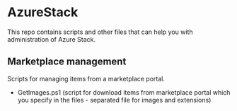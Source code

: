 # AzureStack
This repo contains scripts and other files that can help you with administration of Azure Stack.

## Marketplace management
Scripts for managing items from a marketplace portal.
- GetImages.ps1 (script for download items from marketplace portal which you specify in the files - separated file for images and extensions)

